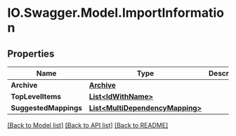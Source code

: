 # IO.Swagger.Model.ImportInformation
## Properties

Name | Type | Description | Notes
------------ | ------------- | ------------- | -------------
**Archive** | [**Archive**](Archive.md) |  | [optional] 
**TopLevelItems** | [**List&lt;IdWithName&gt;**](IdWithName.md) |  | [optional] 
**SuggestedMappings** | [**List&lt;MultiDependencyMapping&gt;**](MultiDependencyMapping.md) |  | [optional] 

[[Back to Model list]](../README.md#documentation-for-models) [[Back to API list]](../README.md#documentation-for-api-endpoints) [[Back to README]](../README.md)

